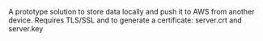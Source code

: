 A prototype solution to store data locally and push it to AWS from another device.
Requires TLS/SSL and to generate a certificate: server.crt and server.key

